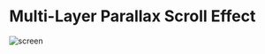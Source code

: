 # Multi-Layer Parallax Scroll Effect
![screen](https://user-images.githubusercontent.com/57623004/224389637-0b4897e2-2b7a-4c1c-8e4b-7951a40705d6.png)
